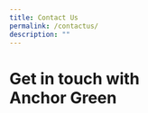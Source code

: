 ```yaml
---
title: Contact Us
permalink: /contactus/
description: ""
---
```

Get in touch with  
Anchor Green
================================